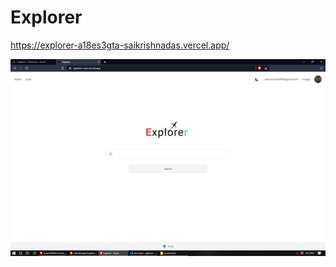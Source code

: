 # Explorer

https://explorer-a18es3gta-saikrishnadas.vercel.app/

![HomepageLight](https://github.com/saikrishnadas/Explorer/blob/main/homepagelight.png)
